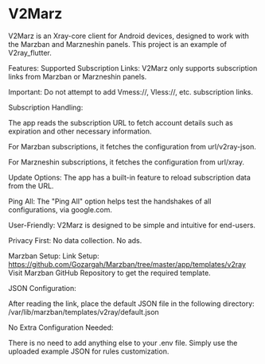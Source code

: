 # V2Marz

V2Marz is an Xray-core client for Android devices, designed to work with the Marzban and Marzneshin panels. This project is an example of V2ray_flutter.

Features:
Supported Subscription Links: V2Marz only supports subscription links from Marzban or Marzneshin panels.

Important: Do not attempt to add Vmess://, Vless://, etc. subscription links.

Subscription Handling:

The app reads the subscription URL to fetch account details such as expiration and other necessary information.

For Marzban subscriptions, it fetches the configuration from url/v2ray-json.

For Marzneshin subscriptions, it fetches the configuration from url/xray.

Update Options: The app has a built-in feature to reload subscription data from the URL.

Ping All: The "Ping All" option helps test the handshakes of all configurations, via google.com.

User-Friendly: V2Marz is designed to be simple and intuitive for end-users.

Privacy First: No data collection. No ads.

Marzban Setup:
Link Setup:
https://github.com/Gozargah/Marzban/tree/master/app/templates/v2ray
Visit Marzban GitHub Repository to get the required template.

JSON Configuration:

After reading the link, place the default JSON file in the following directory:
/var/lib/marzban/templates/v2ray/default.json

No Extra Configuration Needed:

There is no need to add anything else to your .env file. Simply use the uploaded example JSON for rules customization.



